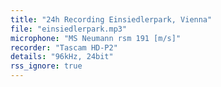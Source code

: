```yaml
---
title: "24h Recording Einsiedlerpark, Vienna"
file: "einsiedlerpark.mp3"
microphone: "MS Neumann rsm 191 [m/s]"
recorder: "Tascam HD-P2"
details: "96kHz, 24bit"
rss_ignore: true
---
```

